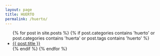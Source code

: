 ```yaml
---
layout: page
title: HUERTO
permalink: /huerto/
---
```


<div class="home">

  <ul class="posts">
    {% for post in site.posts %}
    {% if post.categories contains 'huerto' or post.categories contains 'huerta' or post.tags contains 'huerto' %}
      <li>
        <a class="post-link" href="{{ post.url | prepend: site.baseurl }}">{{ post.title }}</a>
      </li>
    {% endif %}
    {% endfor %}
  </ul>

</div>
